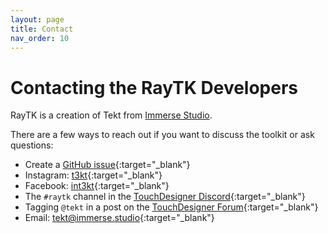 ```yaml
---
layout: page
title: Contact
nav_order: 10
---
```


# Contacting the RayTK Developers

RayTK is a creation of Tekt from [Immerse Studio](https://immerse.studio/).

There are a few ways to reach out if you want to discuss the toolkit or ask questions:

* Create a [GitHub issue](https://github.com/t3kt/raytk/issues/new){:target="_blank"}
* Instagram: [t3kt](https://instagram.com/t3kt){:target="_blank"}
* Facebook: [int3kt](https://facebook.com/int3kt){:target="_blank"}
* The `#raytk` channel in the [TouchDesigner Discord](http://td-discord.com){:target="_blank"}
* Tagging `@tekt` in a post on the [TouchDesigner Forum](https://forum.derivative.ca/){:target="_blank"}
* Email: [tekt@immerse.studio](mailto:tekt@immerse.studio?subject=[RayTK]%20){:target="_blank"}
